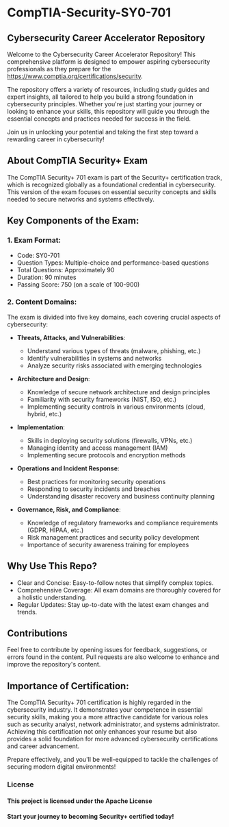 # CompTIA-Security-SY0-701
## Cybersecurity Career Accelerator Repository
Welcome to the Cybersecurity Career Accelerator Repository! This comprehensive platform is designed to empower aspiring cybersecurity professionals as they prepare for the  https://www.comptia.org/certifications/security.

The repository offers a variety of resources, including study guides and expert insights, all tailored to help you build a strong foundation in cybersecurity principles. Whether you're just starting your journey or looking to enhance your skills, this repository will guide you through the essential concepts and practices needed for success in the field.

Join us in unlocking your potential and taking the first step toward a rewarding career in cybersecurity!

## About CompTIA Security+ Exam
The CompTIA Security+ 701 exam is part of the Security+ certification track, which is recognized globally as a foundational credential in cybersecurity. This version of the exam focuses on essential security concepts and skills needed to secure networks and systems effectively.

## Key Components of the Exam:
### 1. Exam Format:

- Code: SY0-701
- Question Types: Multiple-choice and performance-based questions
- Total Questions: Approximately 90
- Duration: 90 minutes
- Passing Score: 750 (on a scale of 100-900)

### 2. Content Domains:
The exam is divided into five key domains, each covering crucial aspects of cybersecurity:

- **Threats, Attacks, and Vulnerabilities**:
  - Understand various types of threats (malware, phishing, etc.)
  - Identify vulnerabilities in systems and networks
  - Analyze security risks associated with emerging technologies

- **Architecture and Design**:
  - Knowledge of secure network architecture and design principles
  - Familiarity with security frameworks (NIST, ISO, etc.)
  - Implementing security controls in various environments (cloud, hybrid, etc.)

- **Implementation**:
  - Skills in deploying security solutions (firewalls, VPNs, etc.)
  - Managing identity and access management (IAM)
  - Implementing secure protocols and encryption methods

- **Operations and Incident Response**:
  - Best practices for monitoring security operations
  - Responding to security incidents and breaches
  - Understanding disaster recovery and business continuity planning

- **Governance, Risk, and Compliance**:
  - Knowledge of regulatory frameworks and compliance requirements (GDPR, HIPAA, etc.)
  - Risk management practices and security policy development
  - Importance of security awareness training for employees
 
## Why Use This Repo?
- Clear and Concise: Easy-to-follow notes that simplify complex topics.
- Comprehensive Coverage: All exam domains are thoroughly covered for a holistic understanding.
- Regular Updates: Stay up-to-date with the latest exam changes and trends.

## Contributions
Feel free to contribute by opening issues for feedback, suggestions, or errors found in the content. Pull requests are also welcome to enhance and improve the repository's content.

## Importance of Certification:
The CompTIA Security+ 701 certification is highly regarded in the cybersecurity industry. It demonstrates your competence in essential security skills, making you a more attractive candidate for various roles such as security analyst, network administrator, and systems administrator. Achieving this certification not only enhances your resume but also provides a solid foundation for more advanced cybersecurity certifications and career advancement.

Prepare effectively, and you'll be well-equipped to tackle the challenges of securing modern digital environments!

### License
#### This project is licensed under the  Apache License
#### Start your journey to becoming Security+ certified today!
